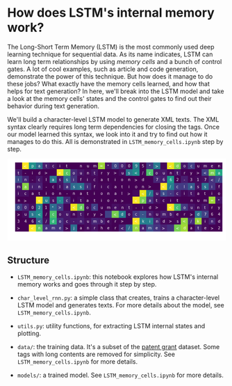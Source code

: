 # How does LSTM's internal memory work? 

The Long-Short Term Memory (LSTM) is the most commonly used deep learning technique for sequential data. As its name indicates, LSTM can learn long term relationships by using _memory cells_ and a bunch of control gates. A lot of cool examples, such as article and code generation, demonstrate the power of this technique. But how does it manage to do these jobs? What exactly have the memory cells learned, and how that helps for text generation? In here, we'll break into the LSTM model and take a look at the memory cells' states and the control gates to find out their behavior during text generation. 

We'll build a character-level LSTM model to generate XML texts. The XML syntax clearly requires long term dependencies for closing the tags. Once our model learned this syntax, we look into it and try to find out how it manages to do this. All is demonstrated in `LSTM_memory_cells.ipynb` step by step. 

![](images/LSTM1_c_diff.png)

## Structure

* `LSTM_memory_cells.ipynb`: this notebook explores how LSTM's internal memory works and goes through it step by step. 

* `char_level_rnn.py`: a simple class that creates, trains a character-level LSTM model and generates texts. For more details about the model, see `LSTM_memory_cells.ipynb`. 

* `utils.py`: utility functions, for extracting LSTM internal states and plotting. 

* `data/`: the training data. It's a subset of the [patent grant](https://www.kaggle.com/uspto/patent-grant-full-text) dataset. Some tags with long contents are removed for simplicity. See `LSTM_memory_cells.ipynb` for more details. 

* `models/`: a trained model. See `LSTM_memory_cells.ipynb` for more details. 
